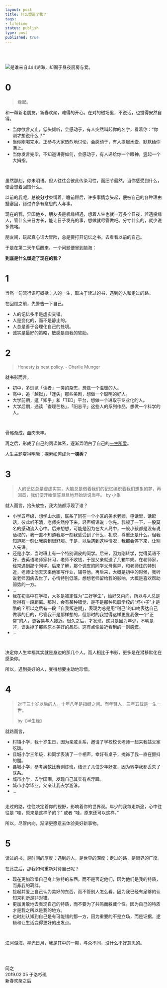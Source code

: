 ```yaml
--- 
layout: post
title: 什么塑造了我？
tags: 
- lifetime
status: publish
type: post
published: true
---
```


<br>
<br>

![是谁来自山川湖海，却囿于昼夜厨房与爱。](https://i.imgur.com/Zr3QSG6.jpg)

# 0

> 缘起。
	
和一帮新老朋友，新春欢聚，难得的开心。在对的磁场里，不说话，也觉得安然自得。
	
* 当你欲言又止，低头倾听，会感动于，有人突然叫起你的名字，看着你：“你刚才想说什么？”
* 当你刚喝完水，正参与大家热烈地讨论，会感动于，有人提起水壶，默默给你满上。
* 当你发言完毕，不知道讲得如何，会感动于，有人递给你一个眼神，竖起一个大拇指。

<br>	

虽然那刻，你未明语。但人往往会彼此传染习性，而细节最然，当你感受到什么，便会想着回馈什么。
	
以前的我呢，总被**分寸**束缚着，瞻前顾后，许多事情念头起，便被自己的各种理由搪塞回，错过许多有意思的人与事。
	
现在的我，异国他乡，朋友多是机缘相遇，想着人生也就一万多个日夜，若遇投缘人，管什么来日方长，能让日子发光的事，想做就尽管做吧。分寸什么的，就少说多做咯。
	
朋友间，玩起真心话大冒险，总是要打开记忆之书，去看看以前的自己。
	
于是在第二天午后醒来，一个问题便冒到脑海：

**到底是什么塑造了现在的我？**
	
# 1

当然一句流行语可概括：人的一生，取决于读过的书，遇到的人和走过的路。
	
在回顾之前，先警告一下自己。

* 人的记忆多半是虚实交错。
* 人是变化的，而不是静止的。
* 人总是善于合理化自己的处境。
* 诚实是最好的策略，敏感是自我的软肋。

	
	
# 2

> Honesty is best policy. - Charlie Munger
	
就书影而言，
	
* 初中，多浏览「读者」一类的杂志，想做一个温暖的人。
* 高中，追「越狱」，「迷失」那些美剧，想做一个聪明的好人。
* 大学前期，逛「知乎」和「TED」平台，想做一个进取于专业化的人。
* 大学后期，通读「查理芒格」，「阳志平」这些人的系列作品，想做一个科学的人。
	
<br>
	
骨骼渐成，血肉未丰。
	
再之后，形成了自己的阅读体系，逐渐弄明白了自己的[一生所爱](https://willwang-x.github.io/2019/01/life-README)。

人生主题变得明晰：探索如何成为**一棵树**？
	
# 3

> 人的记忆总是虚虚实实，大脑总是借着我们的记忆编织着我们想象的梦，再回首，我们便开始信誓旦旦地开始诉说当年。 by 小象

就人而言，抬头放空，我大脑都浮现了谁？
	
* 小学五年级，想学山水画，联系了同在一个小区的美术老师，电话里，话赶话，彼此听不清，老师突然停下来，轻声细语说：你先。我顿了一下，一股莫名的感动流入心中。后来想想，可能是因为在大人局中，一般小孩都是没有说话权的。我一直不知道我那一刻我感受到了什么，礼貌，尊重还是什么。但我知道那一刻让我感到很舒服。于是，以后遇到这种情况，我都会停下来，让别人先讲。
* 还是小学，当时班上有一个特别调皮的同学。后来，因为刚转学，觉得英语不好，去英语老师家补习，老师不收钱，于是父亲就送了几箱牛奶。在老师家，经常遇到那个同学。后来了解，那个调皮的同学父母离异，和老师住的特别近，老师让他天天来他家写作业，辅导他。再后来，大概是初中的时候，我听说老师因病去世了，心情特别低落。想想老师留给我的影响，大概是喜欢帮助弱势的一方。
* ...
* 我在初高中在学校，大多是被定性为“三好学生”，恰好又内向，所以与人总是觉得有一段距离。那时，会有某种错觉，是不是那种风靡学校的“坏小子”才是酷的？所以之后有一段「自我叛逆期」，表现为总是用“利己”的口吻表达自己做事的目的，尽管我不是那样想的，但那时的我觉得这样更显我像一个“正常”的人，更容易与人接近。很久之后，才发现，这只是因为年少，不明是非，误丢掉了那些原本美好的品质。这有点像最近看到的一则[感慨](https://i.imgur.com/R8yS4aI.jpg)。
* ...

<br>
	
决定你人生幸福其实就是身边的那几个人。而人相比于书影，更多是在潜移默化在感染你。

所以，遇到美好的人，变得想要主动地珍惜。
	
# 4

> 对于三十岁以后的人，十年八年是指缝之间。而年轻人，三年五载是一生一世。
> 
> by《半生缘》
	
就路而言，

* 村镇小学，我十岁生日，因为亲戚关系，邀请了学校校长老师一起来我姑父家吃饭。
* 县城小学三年级，和同学表演了一个相声，幸好有桌子，掩饰了我一直在颤抖的腿。
* 县城小学，参考奥数比赛训练班，结识了几位少年好友，因为转学我都丢失了联系。
* 城市小学，去学国画，发现自己其实有点浮躁。
* 城市小学毕业，父亲让我去学游泳。
* ...
	
<br>	
走过的路，往往决定着你的视野，影响着你的世界观。年少的我每走新途，心中往往是 “哇，原来是这样子的？” 或者 “哇，原来还可以这样。” 

所以，尽管内向，渐渐更愿意去体验美好新事物。
	
# 5 

读过的书，是时间的厚度；遇到的人，是世界的深度；走过的路，是眼界的广度。
	
在此之后，那我如何重新对待自己呢？
	
* 现在更加珍惜自己身上独特的东西，而不是否定他们，因为他们是我的特质，而非我的羁绊。
* 捡起并爱上自己认为美好的东西，而不管别人怎么看。因为我已经有足够的认知来判断是非对错。
* 更加勇敢地去表现自己的特质，而不要为了共鸣而躲藏个性。因为自己的特质才是我之所以是我的地方。
* 也时刻认知到自己是有可能错的那一方，因为重要的不是立场，而是证据，逻辑和让生活变得更好的出发点。

<br>

江河湖海，星光日月，我是其中的一颗，与众不同，没什么不好意思的。

<br>
<br>


简之           
2019.02.05 于洛杉矶<br>
新春欢聚之后



<br>
<br>





